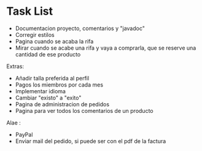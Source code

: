 
# Task List

- Documentacion proyecto, comentarios y "javadoc"
- Corregir estilos
- Pagina cuando se acaba la rifa
- Mirar cuando se acabe una rifa y vaya a comprarla, que se reserve una cantidad de ese producto


Extras:
 - Añadir talla preferida al perfil
 - Pagos los miembros por cada mes
 - Implementar idioma
 - Cambiar "existo" a "exito"
 - Pagina de administracion de pedidos
 - Pagina para ver todos los comentarios de un producto

Alae : 

- PayPal
- Enviar mail del pedido, si puede ser con el pdf de la factura